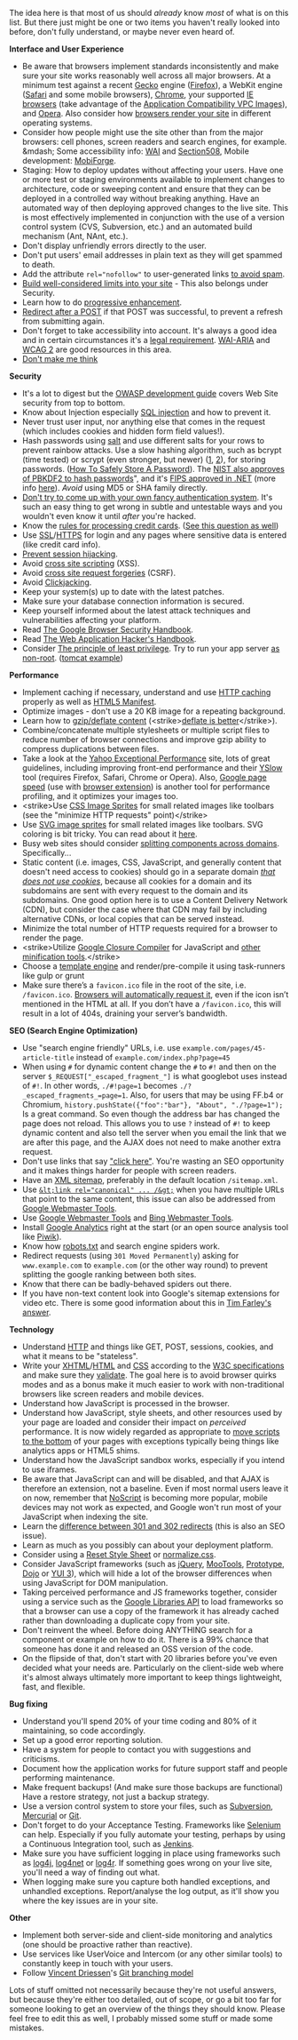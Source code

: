 The idea here is that most of us should _already_ know _most_ of what is on this list.  But there just might be one or two items you haven't really looked into before, don't fully understand, or maybe never even heard of.

**Interface and User Experience**

 - Be  aware that browsers implement standards inconsistently and make sure your site works reasonably well across all major browsers.  At a minimum test against a recent [Gecko][1] engine ([Firefox][2]), a WebKit engine ([Safari][3] and some mobile browsers), [Chrome][4], your supported [IE browsers][5] (take advantage of the [Application Compatibility VPC Images][6]), and [Opera][7]. Also consider how [browsers render your site][8] in different operating systems.
 - Consider how people might use the site other than from the major browsers: cell phones, screen readers and search engines, for example. &amp;mdash; Some accessibility info: [WAI][9] and [Section508][10], Mobile development: [MobiForge][11].
 - Staging: How to deploy updates without affecting your users.  Have one or more test or staging environments available to implement changes to architecture, code or sweeping content and ensure that they can be deployed in a controlled way without breaking anything. Have an automated way of then deploying approved changes to the live site. This is most effectively implemented in conjunction with the use of a version control system (CVS, Subversion, etc.) and an automated build mechanism (Ant, NAnt, etc.).
 - Don't display unfriendly errors directly to the user.
 - Don't put users' email addresses in plain text as they will get spammed to death.
 - Add the attribute `rel="nofollow"` to user-generated links [to avoid spam][12].
 - [Build well-considered limits into your site][13] - This also belongs under Security.
 - Learn how to do [progressive enhancement][14].
 - [Redirect after a POST][15] if that POST was successful, to prevent a refresh from submitting again.
 - Don't forget to take accessibility into account.  It's always a good idea and in certain circumstances it's a [legal requirement][16].  [WAI-ARIA][17] and [WCAG 2][18] are good resources in this area.
 - [Don't make me think][19]

**Security**

  - It's a lot to digest but the [OWASP development guide][20] covers Web Site security from top to bottom.
  - Know about Injection especially [SQL injection][21] and how to prevent it.
  - Never trust user input, nor anything else that comes in the request (which includes cookies and hidden form field values!).
  - Hash passwords using [salt][22] and use different salts for your rows to prevent rainbow attacks. Use a slow hashing algorithm, such as bcrypt (time tested) or scrypt (even stronger, but newer) ([1][23], [2][24]), for storing passwords. ([How To Safely Store A Password][25]). The [NIST also approves of PBKDF2 to hash passwords][26]", and it's [FIPS approved in .NET][27] (more info [here][28]). *Avoid* using MD5 or SHA family directly.
  - [Don't try to come up with your own fancy authentication system](http://stackoverflow.com/questions/1581610/how-can-i-store-my-users-passwords-safely/1581919#1581919). It's such an easy thing to get wrong in subtle and untestable ways and you wouldn't even know it until _after_ you're hacked.
  - Know the [rules for processing credit cards][29]. ([See this question as well][30])
  - Use [SSL][31]/[HTTPS][32] for login and any pages where sensitive data is entered (like credit card info).
  - [Prevent session hijacking][33].
  - Avoid [cross site scripting][34] (XSS).
  - Avoid [cross site request forgeries][35] (CSRF).
  - Avoid [Clickjacking][36].
  - Keep your system(s) up to date with the latest patches.
  - Make sure your database connection information is secured.
  - Keep yourself informed about the latest attack techniques and vulnerabilities affecting your platform.
  - Read [The Google Browser Security Handbook][37].
  - Read [The Web Application Hacker's Handbook][38].
  - Consider [The principle of least privilege][39]. Try to run your app server [as non-root][40]. ([tomcat example][41])

**Performance**

  - Implement caching if necessary, understand and use [HTTP caching][42] properly as well as [HTML5 Manifest][43].
  - Optimize images - don't use a 20 KB image for a repeating background.
  - Learn how to [gzip/deflate content][44] (&lt;strike&gt;[deflate is better][45]&lt;/strike&gt;).
  - Combine/concatenate multiple stylesheets or multiple script files to reduce number of browser connections and improve gzip ability to compress duplications between files.
  - Take a look at the [Yahoo Exceptional Performance][46] site, lots of great guidelines, including improving front-end performance and their [YSlow][47] tool (requires Firefox, Safari, Chrome or Opera). Also, [Google page speed][48] (use with [browser extension][49]) is another tool for performance profiling, and it optimizes your images too.
  - &lt;strike&gt;Use [CSS Image Sprites][50] for small related images like toolbars (see the "minimize HTTP requests" point)&lt;/strike&gt;
  - Use [SVG image sprites](https://24ways.org/2014/an-overview-of-svg-sprite-creation-techniques/) for small related images like toolbars. SVG coloring is bit tricky. You can read about it [here](http://tympanus.net/codrops/2015/07/16/styling-svg-use-content-css/).
  - Busy web sites should consider [splitting components across domains][51].  Specifically...
  - Static content (i.e. images, CSS, JavaScript, and generally content that doesn't need access to cookies) should go in a separate domain _[that does not use cookies][52]_, because all cookies for a domain and its subdomains are sent with every request to the domain and its subdomains.  One good option here is to use a Content Delivery Network (CDN), but consider the case where that CDN may fail by including alternative CDNs, or local copies that can be served instead.
  - Minimize the total number of HTTP requests required for a browser to render the page.
  - &lt;strike&gt;Utilize [Google Closure Compiler][53] for JavaScript and [other minification tools][54].&lt;/strike&gt; 
  - Choose a [template engine](http://garann.github.io/template-chooser/) and render/pre-compile it using task-runners like gulp or grunt
  - Make sure there’s a `favicon.ico` file in the root of the site, i.e. `/favicon.ico`. [Browsers will automatically request it](http://mathiasbynens.be/notes/rel-shortcut-icon), even if the icon isn’t mentioned in the HTML at all. If you don’t have a `/favicon.ico`, this will result in a lot of 404s, draining your server’s bandwidth.

**SEO (Search Engine Optimization)**

  - Use "search engine friendly" URLs, i.e. use `example.com/pages/45-article-title` instead of `example.com/index.php?page=45`
  - When using `#` for dynamic content change the `#` to `#!` and then on the server `$_REQUEST["_escaped_fragment_"]` is what googlebot uses instead of `#!`. In other words, `./#!page=1` becomes `./?_escaped_fragments_=page=1`. Also, for users that may be using FF.b4 or Chromium, `history.pushState({"foo":"bar"}, "About", "./?page=1");` Is a great command. So even though the address bar has changed the page does not reload. This allows you to use `?` instead of `#!` to keep dynamic content and also tell the server when you email the link that we are after this page, and the AJAX does not need to make another extra request.
  - Don't use links that say ["click here"][55]. You're wasting an SEO opportunity and it makes things harder for people with screen readers.
  - Have an [XML sitemap][56], preferably in the default location `/sitemap.xml`.
  - Use [`&lt;link rel="canonical" ... /&gt;`][57] when you have multiple URLs that point to the same content, this issue can also be addressed from [Google Webmaster Tools][58].
  - Use [Google Webmaster Tools][59] and [Bing Webmaster Tools][60].
  - Install [Google Analytics][61] right at the start (or an open source analysis tool like [Piwik][62]).
  - Know how [robots.txt][63] and search engine spiders work.
  - Redirect requests (using `301 Moved Permanently`) asking for `www.example.com` to `example.com` (or the other way round) to prevent splitting  the google ranking between both sites.
  - Know that there can be badly-behaved spiders out there.
  - If you have non-text content look into Google's sitemap extensions for video etc. There is some good information about this in [Tim Farley's answer][64].

**Technology**

   - Understand [HTTP][65] and things like GET, POST, sessions, cookies, and what it means to be "stateless".
   - Write your [XHTML][66]/[HTML][67] and [CSS][68] according to the [W3C specifications][69] and make sure they [validate][70].  The goal here is to avoid browser quirks modes and as a bonus make it much easier to work with non-traditional browsers like screen readers and mobile devices.
   - Understand how JavaScript is processed in the browser.
   - Understand how JavaScript, style sheets, and other resources used by your page are loaded and consider their impact on *perceived* performance. It is now widely regarded as appropriate to [move scripts to the bottom][71] of your pages with exceptions typically being things like analytics apps or HTML5 shims.
   - Understand how the JavaScript sandbox works, especially if you intend to use iframes.
   - Be aware that JavaScript can and will be disabled, and that AJAX is therefore an extension, not a baseline.  Even if most normal users leave it on now, remember that [NoScript][72] is becoming more popular, mobile devices may not work as expected, and Google won't run most of your JavaScript when indexing the site.
   - Learn the [difference between 301 and 302 redirects][73] (this is also an SEO issue).
   - Learn as much as you possibly can about your deployment platform.
   - Consider using a [Reset Style Sheet][74] or [normalize.css][75].
   - Consider JavaScript frameworks (such as [jQuery][76], [MooTools][77], [Prototype][78], [Dojo][79] or [YUI 3][80]), which will hide a lot of the browser differences when using JavaScript for DOM manipulation.
   - Taking perceived performance and JS frameworks together, consider using a service such as the [Google Libraries API][81] to load frameworks so that a browser can use a copy of the framework it has already cached rather than downloading a duplicate copy from your site.
   - Don't reinvent the wheel. Before doing ANYTHING search for a component or example on how to do it. There is a 99% chance that someone has done it and released an OSS version of the code.
   - On the flipside of that, don't start with 20 libraries before you've even decided what your needs are. Particularly on the client-side web where it's almost always ultimately more important to keep things lightweight, fast, and flexible.

**Bug fixing**

  - Understand you'll spend 20% of your time coding and 80% of it maintaining, so code accordingly.
  - Set up a good error reporting solution.
  - Have a system for people to contact you with suggestions and criticisms.
  - Document how the application works for future support staff and people performing maintenance.
  - Make frequent backups! (And make sure those backups are functional) Have a restore strategy, not just a backup strategy.
  - Use a version control system to store your files, such as [Subversion][82], [Mercurial][83] or [Git][84].
  - Don't forget to do your Acceptance Testing.  Frameworks like [Selenium][85] can help. Especially if you fully automate your testing, perhaps by using a Continuous Integration tool, such as [Jenkins][86].
  - Make sure you have sufficient logging in place using frameworks such as [log4j][87], [log4net][88] or [log4r][89]. If something goes wrong on your live site, you'll need a way of finding out what.
  - When logging make sure you capture both handled exceptions, and unhandled exceptions. Report/analyse the log output, as it'll show you where the key issues are in your site.



**Other**

  - Implement both server-side and client-side monitoring and analytics (one should be proactive rather than reactive).
  - Use services like UserVoice and Intercom (or any other similar tools) to constantly keep in touch with your users.
  - Follow [Vincent Driessen][90]'s [Git branching model][91]


Lots of stuff omitted not necessarily because they're not useful answers, but because they're either too detailed, out of scope, or go a bit too far for someone looking to get an overview of the things they should know. Please feel free to edit this as well, I probably missed some stuff or made some mistakes.

  [1]: https://en.wikipedia.org/wiki/Gecko_%28layout_engine%29
  [2]: http://firefox.com/
  [3]: http://www.apple.com/safari/
  [4]: http://www.google.com/chrome
  [5]: https://en.wikipedia.org/wiki/Internet_Explorer
  [6]: http://www.microsoft.com/Downloads/details.aspx?FamilyID=21eabb90-958f-4b64-b5f1-73d0a413c8ef&amp;displaylang=en
  [7]: http://www.opera.com/
  [8]: http://www.browsershots.org
  [9]: http://www.w3.org/WAI/
  [10]: http://www.section508.gov/
  [11]: http://mobiforge.com/
  [12]: https://en.wikipedia.org/wiki/Nofollow
  [13]: http://www.codinghorror.com/blog/archives/001228.html
  [14]: https://en.wikipedia.org/wiki/Progressive_enhancement
  [15]: https://en.wikipedia.org/wiki/Post/Redirect/Get
  [16]: http://www.section508.gov/
  [17]: http://www.w3.org/WAI/intro/aria
  [18]: http://www.w3.org/TR/WCAG20/
  [19]: http://www.sensible.com/dmmt.html
  [20]: http://www.owasp.org/index.php/Category:OWASP_Guide_Project
  [21]: https://en.wikipedia.org/wiki/SQL_injection
  [22]: https://security.stackexchange.com/q/21263/396
  [23]: http://www.tarsnap.com/scrypt.html
  [24]: http://it.slashdot.org/comments.pl?sid=1987632&amp;cid=35149842
  [25]: http://codahale.com/how-to-safely-store-a-password/
  [26]: https://security.stackexchange.com/q/7689/396
  [27]: https://security.stackexchange.com/a/2136/396
  [28]: https://security.stackexchange.com/questions/211/how-to-securely-hash-passwords
  [29]: https://www.pcisecuritystandards.org/
  [30]: https://stackoverflow.com/questions/51094/payment-processors-what-do-i-need-to-know-if-i-want-to-accept-credit-cards-on-m
  [31]: http://www.mozilla.org/projects/security/pki/nss/ssl/draft302.txt
  [32]: https://en.wikipedia.org/wiki/Https
  [33]: https://en.wikipedia.org/wiki/Session_hijacking#Prevention
  [34]: https://en.wikipedia.org/wiki/Cross-site_scripting
  [35]: https://en.wikipedia.org/wiki/Cross-site_request_forgery
  [36]: https://en.wikipedia.org/wiki/Clickjacking
  [37]: https://code.google.com/archive/p/browsersec/
  [38]: http://amzn.com/0470170778
  [39]: https://en.wikipedia.org/wiki/Principle_of_least_privilege
  [40]: https://security.stackexchange.com/questions/47576/do-simple-linux-servers-really-need-a-non-root-user-for-security-reasons
  [41]: http://tomcat.apache.org/tomcat-8.0-doc/security-howto.html#Non-Tomcat_settings
  [42]: http://www.mnot.net/cache_docs/
  [43]: http://www.w3.org/TR/2011/WD-html5-20110525/offline.html
  [44]: http://developer.yahoo.com/performance/rules.html#gzip "gzip content"
  [45]: https://stackoverflow.com/questions/1574168/gzip-vs-deflate-zlib-revisited
  [46]: http://developer.yahoo.com/performance/
  [47]: http://developer.yahoo.com/yslow/
  [48]: https://developers.google.com/speed/docs/best-practices/rules_intro
  [49]: https://developers.google.com/speed/pagespeed/insights_extensions
  [50]: http://alistapart.com/articles/sprites
  [51]: http://developer.yahoo.com/performance/rules.html#split
  [52]: http://blog.stackoverflow.com/2009/08/a-few-speed-improvements/
  [53]: http://developers.google.com/closure/compiler/
  [54]: http://developer.yahoo.com/yui/compressor/
  [55]: https://ux.stackexchange.com/questions/12100/why-shouldnt-we-use-the-word-here-in-a-textlink
  [56]: http://www.sitemaps.org/
  [57]: http://googlewebmastercentral.blogspot.com/2009/02/specify-your-canonical.html
  [58]: http://www.google.com/webmasters/
  [59]: http://www.google.com/webmasters/
  [60]: http://www.bing.com/toolbox/webmaster
  [61]: http://www.google.com/analytics/
  [62]: http://piwik.org/
  [63]: https://en.wikipedia.org/wiki/Robots_exclusion_standard
  [64]: http://stackoverflow.com/questions/72394/what-should-a-developer-know-before-building-a-public-web-site#167608
  [65]: http://www.ietf.org/rfc/rfc2616.txt
  [66]: http://www.w3.org/TR/xhtml1/
  [67]: http://www.w3.org/TR/REC-html40/
  [68]: http://www.w3.org/TR/CSS2/
  [69]: http://www.w3.org/TR/
  [70]: http://validator.w3.org/
  [71]: https://developer.yahoo.com/blogs/ydn/high-performance-sites-rule-6-move-scripts-bottom-7200.html
  [72]: http://noscript.net/
  [73]: http://www.bigoakinc.com/blog/when-to-use-a-301-vs-302-redirect/
  [74]: http://stackoverflow.com/questions/167531/is-it-ok-to-use-a-css-reset-stylesheet
  [75]: http://necolas.github.com/normalize.css/
  [76]: http://jquery.com/
  [77]: http://mootools.net/
  [78]: http://www.prototypejs.org/
  [79]: http://dojotoolkit.org
  [80]: http://developer.yahoo.com/yui/3/
  [81]: http://developers.google.com/speed/libraries/devguide
  [82]: http://subversion.apache.org/
  [83]: http://mercurial.selenic.com/
  [84]: http://git-scm.org
  [85]: http://seleniumhq.org/
  [86]: http://jenkins-ci.org/
  [87]: http://logging.apache.org/log4j/
  [88]: http://logging.apache.org/log4net/
  [89]: http://log4r.rubyforge.org/
  [90]: http://nvie.com/about/
  [91]: http://nvie.com/posts/a-successful-git-branching-model/